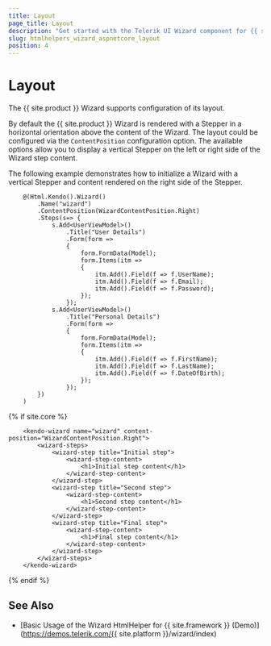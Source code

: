 ```yaml
---
title: Layout
page_title: Layout
description: "Get started with the Telerik UI Wizard component for {{ site.framework }} and learn how to customize its appearance."
slug: htmlhelpers_wizard_aspnetcore_layout
position: 4
---
```


# Layout

The {{ site.product }} Wizard supports configuration of its layout.

By default the {{ site.product }} Wizard is rendered with a Stepper in a horizontal orientation above the content of the Wizard. The layout could be configured via the `ContentPosition` configuration option. The available options allow you to display a vertical Stepper on the left or right side of the Wizard step content.

The following example demonstrates how to initialize a Wizard with a vertical Stepper and content rendered on the right side of the Stepper.

```HtmlHelper
    @(Html.Kendo().Wizard()
        .Name("wizard")
        .ContentPosition(WizardContentPosition.Right)
        .Steps(s=> {
            s.Add<UserViewModel>()
                .Title("User Details")
                .Form(form =>
                {
                    form.FormData(Model);
                    form.Items(itm =>
                    {
                        itm.Add().Field(f => f.UserName);
                        itm.Add().Field(f => f.Email);
                        itm.Add().Field(f => f.Password);
                    });
                });
            s.Add<UserViewModel>()
                .Title("Personal Details")
                .Form(form =>
                {
                    form.FormData(Model);
                    form.Items(itm =>
                    {
                        itm.Add().Field(f => f.FirstName);
                        itm.Add().Field(f => f.LastName);
                        itm.Add().Field(f => f.DateOfBirth);
                    });
                });
        })
    )
```
{% if site.core %}
```TagHelper
    <kendo-wizard name="wizard" content-position="WizardContentPosition.Right">
        <wizard-steps>
            <wizard-step title="Initial step">
                <wizard-step-content>
                    <h1>Initial step content</h1>
                </wizard-step-content>
            </wizard-step>
            <wizard-step title="Second step">
                <wizard-step-content>
                    <h1>Second step content</h1>
                </wizard-step-content>
            </wizard-step>
            <wizard-step title="Final step">
                <wizard-step-content>
                    <h1>Final step content</h1>
                </wizard-step-content>
            </wizard-step>
        </wizard-steps>
    </kendo-wizard>
```
{% endif %}

## See Also

* [Basic Usage of the Wizard HtmlHelper for {{ site.framework }} (Demo)](https://demos.telerik.com/{{ site.platform }}/wizard/index)
